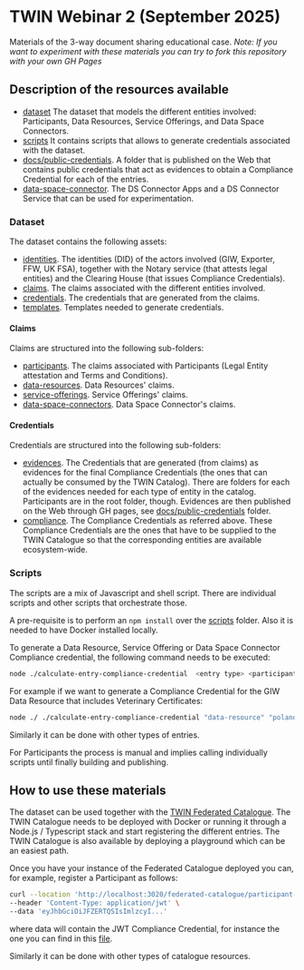 # TWIN Webinar 2 (September 2025)

Materials of the 3-way document sharing educational case. 
*Note: If you want to experiment with these materials you can try to fork this repository with your own GH Pages* 

## Description of the resources available

* [dataset](./dataset) The dataset that models the different entities involved: Participants, Data Resources, Service Offerings, and Data Space Connectors.
* [scripts](./scripts/) It contains scripts that allows to generate credentials associated with the dataset.
* [docs/public-credentials](./docs/public-credentials/). A folder that is published on the Web that contains public credentials that act as evidences to obtain a Compliance Credential for each of the entries.
* [data-space-connector](./data-space-connector). The DS Connector Apps and a DS Connector Service that can be used for experimentation.

### Dataset

The dataset contains the following assets:

* [identities](./dataset/identities). The identities (DID) of the actors involved (GIW, Exporter, FFW, UK FSA), together with the Notary service (that attests legal entities) and the Clearing House (that issues Compliance Credentials).
* [claims](./dataset/claims). The claims associated with the different entities involved.
* [credentials](./dataset/credentials/). The credentials that are generated from the claims.
* [templates](./dataset/templates). Templates needed to generate credentials.

#### Claims

Claims are structured into the following sub-folders:

* [participants](./dataset/claims/participants/). The claims associated with Participants (Legal Entity attestation and Terms and Conditions).
* [data-resources](./dataset/claims/data-resources/). Data Resources' claims.
* [service-offerings](./dataset/claims/service-offerings/). Service Offerings' claims.
* [data-space-connectors](./dataset/claims/data-space-connectors). Data Space Connector's claims.

#### Credentials

Credentials are structured into the following sub-folders:

* [evidences](./dataset/credentials/evidences/). The Credentials that are generated (from claims) as evidences for the final Compliance Credentials (the ones that can actually be consumed by the TWIN Catalog). There are folders for each of the evidences needed for each type of entity in the catalog. Participants are in the root folder, though. Evidences are then published on the Web through GH pages, see [docs/public-credentials](./docs/public-credentials/) folder.
* [compliance](./dataset/credentials/compliance). The Compliance Credentials as referred above. These Compliance Credentials are the ones that have to be supplied to the TWIN Catalogue so that the corresponding entities are available ecosystem-wide. 

### Scripts

The scripts are a mix of Javascript and shell script. There are individual scripts and other scripts that orchestrate those.

A pre-requisite is to perform an `npm install` over the [scripts](./scripts) folder. Also it is needed to have Docker installed locally.

To generate a Data Resource, Service Offering or Data Space Connector Compliance credential, the following command needs to be executed:

```sh
node ./calculate-entry-compliance-credential  <entry type> <participant name> <entry name> <entry id>
```

For example if we want to generate a Compliance Credential for the GIW Data Resource that includes Veterinary Certificates:

```sh
node ./ ./calculate-entry-compliance-credential "data-resource" "poland-veterinary-agency" "giw-vet-cert" "https://my-ds-connectors.example.org/giw-ds-connector"
```

Similarly it can be done with other types of entries.

For Participants the process is manual and implies calling individually scripts until finally building and publishing. 

## How to use these materials

The dataset can be used together with the [TWIN Federated Catalogue](https://github.com/twinfoundation/federated-catalogue). The TWIN Catalogue needs to be deployed with Docker or running it through a Node.js / Typescript stack and start registering the different entries. The TWIN Catalogue is also available by deploying a playground which can be an easiest path.

Once you have your instance of the Federated Catalogue deployed you can, for example, register a Participant as follows:

```sh
curl --location 'http://localhost:3020/federated-catalogue/participant-credentials' \
--header 'Content-Type: application/jwt' \
--data 'eyJhbGciOiJFZERTQSIsImlzcyI...'
```

where data will contain the JWT Compliance Credential, for instance the one you can find in this [file](./dataset/credentials/compliance/ffw-compliant-participant.json).

Similarly it can be done with other types of catalogue resources.
